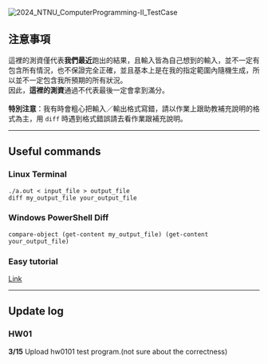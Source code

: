 ![2024_NTNU_ComputerProgramming-II_TestCase](https://socialify.git.ci/Darrin-Lin/2024_NTNU_ComputerProgramming-II_TestCase/image?description=1&descriptionEditable=2024%E7%A8%8B%E8%A8%AD%E4%BA%8C%E6%B8%AC%E8%B3%87%0A&font=Rokkitt&language=1&name=1&pattern=Floating%20Cogs&theme=Light)
## 注意事項
這裡的測資僅代表**我們最近**跑出的結果，且輸入皆為自己想到的輸入，並不一定有包含所有情況，也不保證完全正確，並且基本上是在我的指定範圍內隨機生成，所以並不一定包含我所預期的所有狀況。<br>
因此，**這裡的測資**通過不代表最後一定會拿到滿分。<br><br>
**特別注意**：我有時會粗心把輸入／輸出格式寫錯，請以作業上跟助教補充說明的格式為主，用 `diff` 時遇到格式錯誤請去看作業跟補充說明。

---

## Useful commands

### Linux Terminal
```shell
./a.out < input_file > output_file
diff my_output_file your_output_file
```

### Windows PowerShell Diff
```shell
compare-object (get-content my_output_file) (get-content your_output_file)
```

### Easy tutorial

[Link](https://hackmd.io/@vUfMCtPkSZewQjrjIwuJgg/HyiJvee-p)

---

## Update log

### HW01

**3/15** Upload hw0101 test program.(not sure about the correctness)